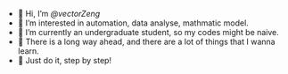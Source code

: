 - 👋 Hi, I’m *@vectorZeng*
- 👀 I’m interested in automation, data analyse, mathmatic model.
- 🌱 I’m currently an undergraduate student, so my codes might be naive.
- 💞️ There is a long way ahead, and there are a lot of things that I wanna learn.
- 🥰 Just do it, step by step!


<!---
vectorZeng/vectorZeng is a ✨ special ✨ repository because its `README.md` (this file) appears on your GitHub profile.
You can click the Preview link to take a look at your changes.
--->

